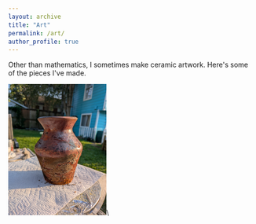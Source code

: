 ```yaml
---
layout: archive
title: "Art"
permalink: /art/
author_profile: true
---
```


Other than mathematics, I sometimes make ceramic artwork. Here's some of the pieces I've made.

<img src="../images/Miles.jpg" alt="isolated" width="200"/>\


